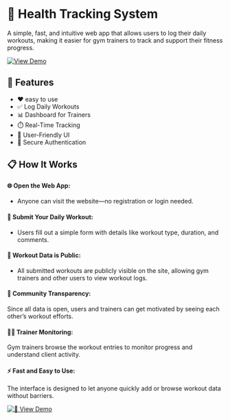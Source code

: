 # 💪 Health Tracking System
A simple, fast, and intuitive web app that allows users to log their daily workouts, making it easier for gym trainers to track and support their fitness progress.


[![View Demo](https://img.shields.io/badge/View-Demo-blue?style=for-the-badge)](https://healthtracker-6j0z.onrender.com/)


## 🚀 Features
- ❤ easy to use
- ✅ Log Daily Workouts
- 📊 Dashboard for Trainers
- ⏱️ Real-Time Tracking
- 🔄 User-Friendly UI
- 🔐 Secure Authentication

## 📋 How It Works
#### 🌐 Open the Web App:
- Anyone can visit the website—no registration or login needed.
#### 📝 Submit Your Daily Workout:
- Users fill out a simple form with details like workout type, duration, and comments.
#### 📢 Workout Data is Public:
- All submitted workouts are publicly visible on the site, allowing gym trainers and other users to view workout logs.
#### 🤝 Community Transparency:
Since all data is open, users and trainers can get motivated by seeing each other’s workout efforts.
#### 🐱‍👤 Trainer Monitoring:
Gym trainers browse the workout entries to monitor progress and understand client activity.
#### ⚡ Fast and Easy to Use:
The interface is designed to let anyone quickly add or browse workout data without barriers.

[![🚀 View Demo](https://img.shields.io/badge/View-Demo-00b4db?style=for-the-badge&logo=rocket)](https://healthtracker-6j0z.onrender.com/)



